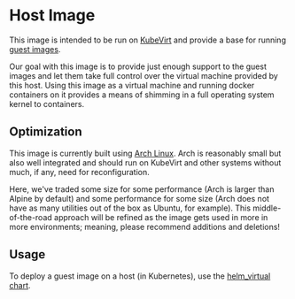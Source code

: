 # Host Image

This image is intended to be run on [KubeVirt](https://kubevirt.io/) and provide a base for running [guest images](https://github.com/infrastructure-tech/img_guest).

Our goal with this image is to provide just enough support to the guest images and let them take full control over the virtual machine provided by this host. Using this image as a virtual machine and running docker containers on it provides a means of shimming in a full operating system kernel to containers.

## Optimization

This image is currently built using [Arch Linux](https://archlinux.org/). Arch is reasonably small but also well integrated and should run on KubeVirt and other systems without much, if any, need for reconfiguration.

Here, we've traded some size for some performance (Arch is larger than Alpine by default) and some performance for some size (Arch does not have as many utilities out of the box as Ubuntu, for example). This middle-of-the-road approach will be refined as the image gets used in more in more environments; meaning, please recommend additions and deletions!

## Usage

To deploy a guest image on a host (in Kubernetes), use the [helm_virtual chart](https://github.com/infrastructure-tech/helm_virtual).